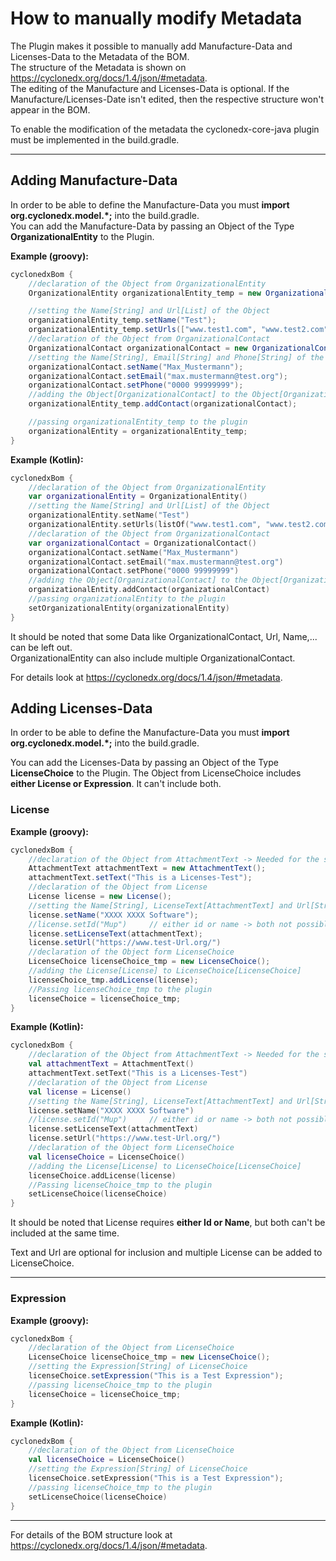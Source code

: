 
# How to manually modify Metadata

The Plugin makes it possible to manually add Manufacture-Data and Licenses-Data to the Metadata of the BOM. <br>
The structure of the Metadata is shown on https://cyclonedx.org/docs/1.4/json/#metadata. <br>
The editing of the Manufacture and Licenses-Data is optional. If the Manufacture/Licenses-Date isn't edited,
then the respective structure won't appear in the BOM.

To enable the modification of the metadata the cyclonedx-core-java plugin must be implemented in the build.gradle.

---

## Adding Manufacture-Data

In order to be able to define the Manufacture-Data you must __import org.cyclonedx.model.*;__ into the build.gradle.
<br>
You can add the Manufacture-Data by passing an Object of the Type __OrganizationalEntity__ to the Plugin.

__Example (groovy):__
```groovy
cyclonedxBom {
    //declaration of the Object from OrganizationalEntity
    OrganizationalEntity organizationalEntity_temp = new OrganizationalEntity();

    //setting the Name[String] and Url[List] of the Object
    organizationalEntity_temp.setName("Test");
    organizationalEntity_temp.setUrls(["www.test1.com", "www.test2.com"]);
    //declaration of the Object from OrganizationalContact
    OrganizationalContact organizationalContact = new OrganizationalContact();
    //setting the Name[String], Email[String] and Phone[String] of the Object
    organizationalContact.setName("Max_Mustermann");
    organizationalContact.setEmail("max.mustermann@test.org");
    organizationalContact.setPhone("0000 99999999");
    //adding the Object[OrganizationalContact] to the Object[OrganizationalEntity]
    organizationalEntity_temp.addContact(organizationalContact);

    //passing organizationalEntity_temp to the plugin
    organizationalEntity = organizationalEntity_temp;
}
```

__Example (Kotlin):__
```kotlin
cyclonedxBom {
    //declaration of the Object from OrganizationalEntity
    var organizationalEntity = OrganizationalEntity()
    //setting the Name[String] and Url[List] of the Object
    organizationalEntity.setName("Test")
    organizationalEntity.setUrls(listOf("www.test1.com", "www.test2.com"))
    //declaration of the Object from OrganizationalContact
    var organizationalContact = OrganizationalContact()
    organizationalContact.setName("Max_Mustermann")
    organizationalContact.setEmail("max.mustermann@test.org")
    organizationalContact.setPhone("0000 99999999")
    //adding the Object[OrganizationalContact] to the Object[OrganizationalEntity]
    organizationalEntity.addContact(organizationalContact)
    //passing organizationalEntity to the plugin
    setOrganizationalEntity(organizationalEntity)
}
```
It should be noted that some Data like OrganizationalContact, Url, Name,... can be left out. <br>
OrganizationalEntity can also include multiple OrganizationalContact.

For details look at https://cyclonedx.org/docs/1.4/json/#metadata.


## Adding Licenses-Data

In order to be able to define the Manufacture-Data you must __import org.cyclonedx.model.*;__ into the build.gradle.

You can add the Licenses-Data by passing an Object of the Type __LicenseChoice__ to the Plugin.
The Object from LicenseChoice includes __either License or Expression__. It can't include both.

### License

__Example (groovy):__
```groovy
cyclonedxBom {
    //declaration of the Object from AttachmentText -> Needed for the setting of LicenseText
    AttachmentText attachmentText = new AttachmentText();
    attachmentText.setText("This is a Licenses-Test");
    //declaration of the Object from License
    License license = new License();
    //setting the Name[String], LicenseText[AttachmentText] and Url[String]
    license.setName("XXXX XXXX Software");
    //license.setId("Mup")     // either id or name -> both not possible
    license.setLicenseText(attachmentText);
    license.setUrl("https://www.test-Url.org/")
    //declaration of the Object form LicenseChoice
    LicenseChoice licenseChoice_tmp = new LicenseChoice();
    //adding the License[License] to LicenseChoice[LicenseChoice]
    licenseChoice_tmp.addLicense(license);
    //Passing licenseChoice_tmp to the plugin
    licenseChoice = licenseChoice_tmp;
}
```

__Example (Kotlin):__
```kotlin
cyclonedxBom {
    //declaration of the Object from AttachmentText -> Needed for the setting of LicenseText
    val attachmentText = AttachmentText()
    attachmentText.setText("This is a Licenses-Test")
    //declaration of the Object from License
    val license = License()
    //setting the Name[String], LicenseText[AttachmentText] and Url[String]
    license.setName("XXXX XXXX Software")
    //license.setId("Mup")     // either id or name -> both not possible
    license.setLicenseText(attachmentText)
    license.setUrl("https://www.test-Url.org/")
    //declaration of the Object form LicenseChoice
    val licenseChoice = LicenseChoice()
    //adding the License[License] to LicenseChoice[LicenseChoice]
    licenseChoice.addLicense(license)
    //Passing licenseChoice_tmp to the plugin
    setLicenseChoice(licenseChoice)
}
```
It should be noted that License requires __either Id or Name__, but both can't be included at the same time.

Text and Url are optional for inclusion and multiple License can be added to LicenseChoice.

---

### Expression

__Example (groovy):__
```groovy
cyclonedxBom {
    //declaration of the Object from LicenseChoice
    LicenseChoice licenseChoice_tmp = new LicenseChoice();
    //setting the Expression[String] of LicenseChoice
    licenseChoice.setExpression("This is a Test Expression");
    //passing licenseChoice_tmp to the plugin
    licenseChoice = licenseChoice_tmp;
}
```

__Example (Kotlin):__
```kotlin
cyclonedxBom {
    //declaration of the Object from LicenseChoice
    val licenseChoice = LicenseChoice()
    //setting the Expression[String] of LicenseChoice
    licenseChoice.setExpression("This is a Test Expression");
    //passing licenseChoice_tmp to the plugin
    setLicenseChoice(licenseChoice)
}
```
---
For details of the BOM structure look at https://cyclonedx.org/docs/1.4/json/#metadata.

